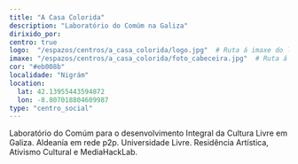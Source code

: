 ```yaml
---
title: "A Casa Colorida"
description: "Laboratório do Comúm na Galiza"
dirixido_por:
centro: true
logo:  "/espazos/centros/a_casa_colorida/logo.jpg"  # Ruta á imaxe do logo
imaxe: "/espazos/centros/a_casa_colorida/foto_cabeceira.jpg"  # Ruta á imaxe de fondo
cor: "#eb008b"
localidade: "Nigrám"
location:
  lat: 42.13955443594872
  lon: -8.807018804609987
type: "centro_social"
---
```

Laboratório do Comúm para o desenvolvimento Integral da Cultura Livre em Galiza. Aldeanía em rede p2p. Universidade Livre. Residência Artística, Ativismo Cultural e MediaHackLab.
